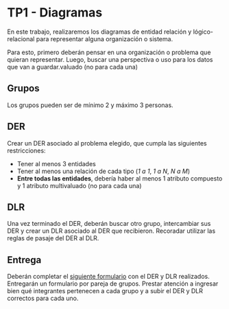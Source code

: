 # TP1 - Diagramas

En este trabajo, realizaremos los diagramas de entidad relación y lógico-relacional para representar alguna organización o sistema.

Para esto, primero deberán pensar en una organización o problema que quieran representar. Luego, buscar una perspectiva o uso para los datos que van a guardar.valuado (no para cada una)

## Grupos

Los grupos pueden ser de mínimo 2 y máximo 3 personas.

## DER

Crear un DER asociado al problema elegido, que cumpla las siguientes restricciones:

- Tener al menos 3 entidades
- Tener al menos una relación de cada tipo (_1 a 1_, _1 a N_, _N a M_)
- **Entre todas las entidades**, debería haber al menos 1 atributo compuesto y 1 atributo multivaluado (no para cada una)

## DLR

Una vez terminado el DER, deberán buscar otro grupo, intercambiar sus DER y crear un DLR asociado al DER que recibieron. Recoradar utilizar las reglas de pasaje del DER al DLR.

## Entrega

Deberán completar el [siguiente formulario](https://forms.gle/vVWz8BD8g5tfUnnY6) con el DER y DLR realizados. Entregarán un formulario por pareja de grupos. Prestar atención a ingresar bien qué integrantes pertenecen a cada grupo y a subir el DER y DLR correctos para cada uno.
